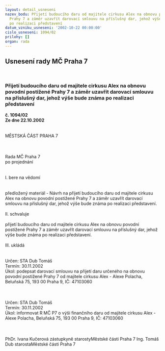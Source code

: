 ```yaml
---
layout: detail_usneseni
nazev_bodu: Přijetí budoucího daru od majitele cirkusu Alex na obnovu povodní postižené
  Prahy 7 a záměr uzavřít darovací smlouvu na příslušný dar, jehož výše bude známa
  po realizaci představení
datum_vzniku_usneseni: '2002-10-22 00:00:00'
cislo_usneseni: 1094/02
prilohy: []
organ: rada
---
```

<div id="ucUsn_pList" class="usn">
	<span><h2>Usnesení rady MČ Praha 7 </h2>
<br></span><div class="standBody">
<span><h3>Přijetí budoucího daru od majitele cirkusu Alex na obnovu povodní postižené Prahy 7 a záměr uzavřít darovací smlouvu na příslušný dar, jehož výše bude známa po realizaci představení</h3></span><div class="center">
		<strong>č. 1094/02</strong><br>
	</div>
<div class="center">
		<strong>Ze dne 22.10.2002</strong><br><br>
	</div>
<br>MĚSTSKÁ ČÁST PRAHA 7<br><br><br><br>Rada MČ Praha 7<br>po projednání<br><br><br>I.	bere na vědomí<br><br> <br>předložený materiál - Návrh na přijetí budoucího daru od majitele cirkusu Alex na obnovu povodní postižené Prahy 7 a záměr uzavřít darovací smlouvu na příslušný dar, jehož výše bude známa po realizaci představení.<br><br>II.	schvaluje <br><br>přijetí budoucího daru od majitele cirkusu Alex na obnovu povodní postižené Prahy 7 a záměr uzavřít darovací smlouvu na příslušný dar, jehož výše bude známa po realizaci představení.<br><br>III.	ukládá <br><br> <br>Určen:	STA Dub Tomáš<br>Termín: 30.11.2002<br>Úkol:	podepsat darovací smlouvu na přijetí daru určeného na obnovu povodní postižené  Prahy 7 od majitele cirkusu Alex - Alexe Polacha, Beluňská 75, 193 00 Praha 9, IČ: 47103060<br> <br><br> <br>Určen:	STA Dub Tomáš<br>Termín: 30.11.2002<br>Úkol:	informovat R MČ P7 o výši finančního daru od majitele cirkusu Alex - Alexe Polacha, Beluňská 75, 193 00 Praha 9, IČ: 47103060<br> <br> <br>	<br>PhDr. Ivana Kučerová zástupkyně starostyMěstské části Praha 7	Ing. Tomáš Dub starostaMěstské části Praha 7<br>	<br><br>
</div>
</div>